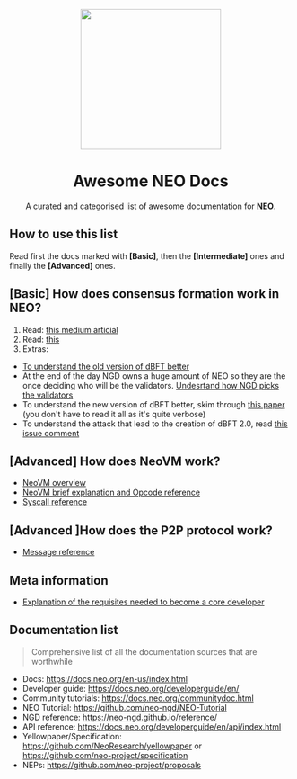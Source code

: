 <p align="center">
  <img
    src="https://neo-cdn.azureedge.net/images/neo_logo.svg"
    width="250px"
  >
</p>

<h1 align="center">Awesome NEO Docs</h1>

<p align="center">
  A curated and categorised list of awesome documentation for <b><a href="https://neo.org/">NEO</a></b>.
</p>

## How to use this list
Read first the docs marked with **[Basic]**, then the **[Intermediate]** ones and finally the **[Advanced]** ones.

## [Basic] How does consensus formation work in NEO?
1. Read: [this medium articial](https://medium.com/neo-smart-economy/neos-dbft-2-0-single-block-finality-with-improved-availability-6a4aca7bd1c4)
2. Read: [this](https://docs.neo.org/developerguide/en/articles/consensus/vote_validator.html)
3. Extras:
  * [To understand the old version of dBFT better](https://docs.neo.org/developerguide/en/articles/consensus/consensus_algorithm.html)
  * At the end of the day NGD owns a huge amount of NEO so they are the once deciding who will be the validators. [Undesrtand how NGD picks the validators](https://neo-ngd.github.io/reference/How-To-Become-NEO-Consensus-Node.html)
  * To understand the new version of dBFT better, skim through [this paper](https://docs.neo.org/en-us/08_dbft.pdf) (you don't have to read it all as it's quite verbose)
  * To understand the attack that lead to the creation of dBFT 2.0, read [this issue comment](https://github.com/neo-project/neo/pull/320#issuecomment-422308894)

## [Advanced] How does NeoVM work?
- [NeoVM overview](https://medium.com/neo-smart-economy/a-deep-dive-into-neovm-neocontract-e470c2c3afb0)
- [NeoVM brief explanation and Opcode reference](https://docs.neo.org/developerguide/en/articles/neo_vm.html)
- [Syscall reference](https://docs.neo.org/developerguide/en/articles/smart_contract.html)

## [Advanced ]How does the P2P protocol work?
- [Message reference](https://docs.neo.org/developerguide/en/articles/network_protocol.html)

## Meta information
- [Explanation of the requisites needed to become a core developer](https://neo-ngd.github.io/reference/Becoming_Core_Dev/How-to-Become-A-NEO-Core-Developer.html)

## Documentation list
> Comprehensive list of all the documentation sources that are worthwhile
- Docs: https://docs.neo.org/en-us/index.html
- Developer guide: https://docs.neo.org/developerguide/en/
- Community tutorials: https://docs.neo.org/communitydoc.html
- NEO Tutorial: https://github.com/neo-ngd/NEO-Tutorial
- NGD reference: https://neo-ngd.github.io/reference/
- API reference: https://docs.neo.org/developerguide/en/api/index.html
- Yellowpaper/Specification: https://github.com/NeoResearch/yellowpaper or https://github.com/neo-project/specification
- NEPs: https://github.com/neo-project/proposals
